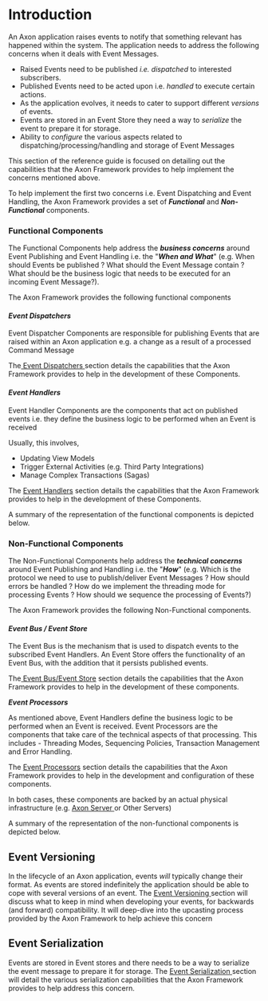 # Introduction

An Axon application raises events to notify that something relevant has happened within the system. The application needs to address the following concerns when it deals with  Event Messages.

* Raised Events need to be published _i.e. dispatched_  to interested subscribers.
* Published Events need to be acted upon i.e. _handled_  to execute certain actions.
* As the application evolves, it needs to cater to support different _versions_ of events.
* Events are stored in an Event Store they need a way to _serialize_ the event to prepare it for storage.
* Ability to _configure_ the various aspects related to dispatching/processing/handling and storage of Event Messages

This section of the reference guide is focused on detailing out the capabilities that the Axon Framework provides to help implement the concerns mentioned above.

To help implement the first two concerns i.e. Event Dispatching and Event Handling, the Axon Framework provides a set of _**Functional**_ and _**Non-Functional**_ components. 

### Functional Components

The Functional Components help address the _**business concerns**_ around Event Publishing and Event Handling i.e. the "_**When and What**_" \(e.g. When should Events be published ? What should the Event Message contain ? What should be the business logic that needs to be executed for an incoming Event Message?\).

The Axon Framework provides the following functional components

#### _Event Dispatchers_

Event Dispatcher Components are responsible for publishing Events that are raised within an Axon application e.g. a change as a result of a processed Command Message

The[ Event Dispatchers ](dispatching-events.md)section details the capabilities that the Axon Framework provides to help in the development of these Components.

#### _Event Handlers_

Event Handler Components are the components that act on published events i.e. they define the business logic to be performed when an Event is received

Usually, this involves,

* Updating View Models
* Trigger External Activities \(e.g. Third Party Integrations\) 
* Manage Complex Transactions \(Sagas\)

The [Event Handlers](handling-events.md) section details the capabilities that the Axon Framework provides to help in the development of these Components.

A summary of the representation of the functional components is depicted below.

### Non-Functional Components

The Non-Functional Components help address the _**technical concerns**_ around Event Publishing and Handling i.e. the "_**How**_" \(e.g. Which is the protocol we need to use to publish/deliver Event Messages ? How should errors be handled ? How do we implement the threading mode for processing Events ? How should we sequence the processing of Events?\) 

The Axon Framework provides the following  Non-Functional components.

#### _Event Bus / Event Store_

The Event Bus is the mechanism that is used to dispatch events to the subscribed Event Handlers. An Event Store offers the functionality of an Event Bus, with the addition that it persists published events.

The[ Event Bus/Event Store](event-bus-and-event-store.md) section details the capabilities that the Axon Framework provides to help in the development of these components.

_**Event Processors**_

As mentioned above, Event Handlers define the business logic to be performed when an Event is received. Event Processors are the components that take care of the technical aspects of that processing. This includes - Threading Modes, Sequencing Policies, Transaction Management and Error Handling. 

The [Event Processors](event-processors.md) section details the capabilities that the Axon Framework provides to help in the development and configuration of these components.

In both cases, these components are backed by an actual physical infrastructure \(e.g. [Axon Server ](../../axon-server.md)or Other Servers\)

A summary of the representation of the non-functional components is depicted below.

## Event Versioning

In the lifecycle of an Axon application, events _will_ typically change their format. As events are stored indefinitely the application should be able to cope with several versions of an event. The [Event Versioning ](versioning-events.md)section will discuss what to keep in mind when developing your events, for backwards \(and forward\) compatibility. It will deep-dive into the upcasting process provided by the Axon Framework to help achieve this concern

## Event Serialization

Events are stored in Event stores and there needs to be a way to serialize the event message to prepare it for storage. The [Event Serialization ](serializers.md)section will detail the various serialization capabilities that the Axon Framework provides to help address this concern.



